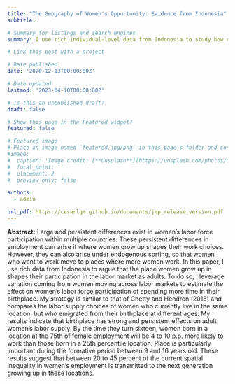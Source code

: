 ```yaml
---
title: "The Geography of Women's Opportunity: Evidence from Indonesia"
subtitle:

# Summary for listings and search engines
summary: I use rich individual-level data from Indonesia to study how childhood exposure to local labor markets affect the labor supply decisions of adult women.

# Link this post with a project

# Date published
date: '2020-12-13T00:00:00Z'

# Date updated
lastmod: '2023-04-10T00:00:00Z'

# Is this an unpublished draft?
draft: false

# Show this page in the Featured widget?
featured: false

# Featured image
# Place an image named `featured.jpg/png` in this page's folder and customize its options here.
#image:
#  caption: 'Image credit: [**Unsplash**](https://unsplash.com/photos/CpkOjOcXdUY)'
#  focal_point: ''
#  placement: 2
#  preview_only: false

authors:
  - admin

url_pdf: https://cesarlgm.github.io/documents/jmp_release_version.pdf
---
```


**Abstract:** Large and persistent differences exist in women’s labor force participation within multiple countries. These persistent differences in employment can arise if where women grow up shapes their work choices. However, they can also arise under endogenous sorting, so that women who want to work move to places where more women work. In this paper, I use rich data from Indonesia to argue that the place women grow up in shapes their participation in the labor market as adults. To do so, I leverage variation coming from women moving across labor markets to estimate the effect on women’s labor force participation of spending more time in their birthplace. My strategy is similar to that of Chetty and Hendren (2018) and compares the labor supply choices of women who currently live in the same location, but who emigrated from their birthplace at different ages. My results indicate that birthplace has strong and persistent effects on adult women’s labor supply. By the time they turn sixteen, women born in a location at the 75th of female employment will be 4 to 10 p.p. more likely to work than those born in a 25th percentile location. Place is particularly important during the formative period between 9 and 16 years old. These results suggest that between 20 to 45 percent of the current spatial inequality in women’s employment is transmitted to the next generation growing up in these locations.